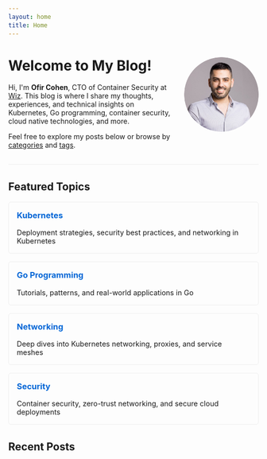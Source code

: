 ```yaml
---
layout: home
title: Home
---
```


<div class="home-intro">
  <img src="/assets/images/ofir-profile-circular.png" alt="Ofir Cohen" class="profile-img" style="float: right; margin-left: 20px; margin-bottom: 20px; max-width: 150px; border-radius: 50%;">
  
  <h1>Welcome to My Blog!</h1>
  
  <p>
    Hi, I'm <strong>Ofir Cohen</strong>, CTO of Container Security at <a href="https://www.wiz.io">Wiz</a>. 
    This blog is where I share my thoughts, experiences, and technical insights on Kubernetes, 
    Go programming, container security, cloud native technologies, and more.
  </p>
  
  <p>
    Feel free to explore my posts below or browse by <a href="/categories/">categories</a> and <a href="/tags/">tags</a>.
  </p>
</div>

<div class="featured-topics">
  <h2>Featured Topics</h2>
  <div class="topic-grid">
    <a href="/tags/#kubernetes" class="topic-card">
      <h3>Kubernetes</h3>
      <p>Deployment strategies, security best practices, and networking in Kubernetes</p>
    </a>
    <a href="/tags/#go" class="topic-card">
      <h3>Go Programming</h3>
      <p>Tutorials, patterns, and real-world applications in Go</p>
    </a>
    <a href="/tags/#networking" class="topic-card">
      <h3>Networking</h3>
      <p>Deep dives into Kubernetes networking, proxies, and service meshes</p>
    </a>
    <a href="/tags/#security" class="topic-card">
      <h3>Security</h3>
      <p>Container security, zero-trust networking, and secure cloud deployments</p>
    </a>
  </div>
</div>

<h2>Recent Posts</h2>

<style>
  .home-intro {
    margin-bottom: 2rem;
    padding-bottom: 1rem;
    border-bottom: 1px solid #eee;
  }
  
  .featured-topics {
    margin-bottom: 2rem;
  }
  
  .topic-grid {
    display: grid;
    grid-template-columns: repeat(auto-fill, minmax(250px, 1fr));
    gap: 1rem;
    margin-bottom: 2rem;
  }
  
  .topic-card {
    padding: 1rem;
    border: 1px solid #eee;
    border-radius: 5px;
    text-decoration: none;
    color: inherit;
    transition: transform 0.2s, box-shadow 0.2s;
  }
  
  .topic-card:hover {
    transform: translateY(-3px);
    box-shadow: 0 5px 15px rgba(0,0,0,0.1);
  }
  
  .topic-card h3 {
    margin-top: 0;
    color: #0366d6;
  }
  
  .topic-card p {
    margin-bottom: 0;
    font-size: 0.9rem;
  }
</style>

